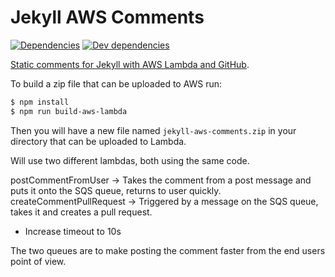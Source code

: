 # Jekyll AWS Comments

[![Dependencies](https://img.shields.io/david/mww/jekyll-aws-comments.svg)](https://david-dm.org/mww/jekyll-aws-comments)
[![Dev dependencies](https://img.shields.io/david/dev/mww/jekyll-aws-comments.svg)](https://david-dm.org/mww/jekyll-aws-comments?type=dev)

[Static comments for Jekyll with AWS Lambda and GitHub](http://ummels.github.io/jekyll-aws-comments).

To build a zip file that can be uploaded to AWS run:
```bash
$ npm install
$ npm run build-aws-lambda
```

Then you will have a new file named `jekyll-aws-comments.zip` in your directory that can be uploaded to Lambda.

Will use two different lambdas, both using the same code.

postCommentFromUser -> Takes the comment from a post message and puts it onto the SQS queue, returns to user quickly.
createCommentPullRequest -> Triggered by a message on the SQS queue, takes it and creates a pull request.
  * Increase timeout to 10s

The two queues are to make posting the comment faster from the end users point of view.
